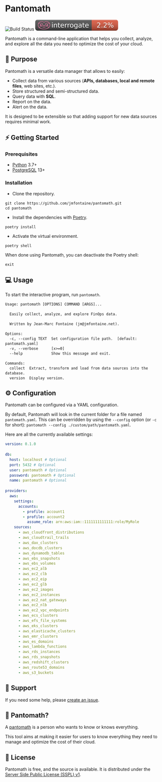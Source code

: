 # Pantomath

![Build Status](https://github.com/jmfontaine/pantomath/actions/workflows/build.yml/badge.svg)
![Interrogate](assets/badges/interrogate.svg)

Pantomath is a command-line application that helps you collect, analyze, and explore all the data you need to optimize the cost of your cloud.

## 🎯 Purpose

Pantomath is a versatile data manager that allows to easily:

- Collect data from various sources (**APIs, databases, local and remote files**, web sites, etc.).
- Store structured and semi-structured data.
- Query data with **SQL**.
- Report on the data.
- Alert on the data.

It is designed to be extensible so that adding support for new data sources requires minimal work.

## ⚡️ Getting Started

### Prerequisites

- [Python](https://www.python.org/) 3.7+
- [PostgreSQL](https://www.postgresql.org/) 13+

### Installation

- Clone the repository.

```shell
git clone https://github.com/jmfontaine/pantomath.git
cd pantomath
```

- Install the dependencies with [Poetry](https://python-poetry.org).

```shell
poetry install
```

- Activate the virtual environment.

```shell
poetry shell
```



When done using Pantomath, you can deactivate the Poetry shell:

```shell
exit
```

## 💻 Usage

To start the interactive program, run `pantomath`.

```shell
Usage: pantomath [OPTIONS] COMMAND [ARGS]...

  Easily collect, analyze, and explore FinOps data.

  Written by Jean-Marc Fontaine (jm@jmfontaine.net).

Options:
  -c, --config TEXT  Set configuration file path.  [default: pantomath.yaml]
  -v, --verbose      [x>=0]
  --help             Show this message and exit.

Commands:
  collect  Extract, transform and load from data sources into the database.
  version  Display version.
```

## ⚙️ Configuration

Pantomath can be configured via a YAML configuration.

By default, Pantomath will look in the current folder for a file named `pantomath.yaml`. This can be overridden by using the `--config` option (or `-c` for short): `pantomath --config ./custom/path/pantomath.yaml`.

Here are all the currently available settings:

```yaml
version: 0.1.0

db:
  host: localhost # Optional
  port: 5432 # Optional
  user: pantomath # Optional
  password: pantomath # Optional
  name: pantomath # Optional

providers:
  aws:
    settings:
      accounts:
        - profile: account1
        - profile: account2
          assume_role: arn:aws:iam::1111111111111:role/MyRole
    sources:
      - aws_cloudfront_distributions
      - aws_cloudtrail_trails
      - aws_dax_clusters
      - aws_docdb_clusters
      - aws_dynamodb_tables
      - aws_ebs_snapshots
      - aws_ebs_volumes
      - aws_ec2_alb
      - aws_ec2_clb
      - aws_ec2_eip
      - aws_ec2_glb
      - aws_ec2_images
      - aws_ec2_instances
      - aws_ec2_nat_gateways
      - aws_ec2_nlb
      - aws_ec2_vpc_endpoints
      - aws_ecs_clusters
      - aws_efs_file_systems
      - aws_eks_clusters
      - aws_elasticache_clusters
      - aws_emr_clusters
      - aws_es_domains
      - aws_lambda_functions
      - aws_rds_instances
      - aws_rds_snapshots
      - aws_redshift_clusters
      - aws_route53_domains
      - aws_s3_buckets

```

## 🙋 Support

If you need some help, please [create an issue](https://github.com/jmfontaine/pantomath/issues).

## 🤔 Pantomath?

A [pantomath](https://en.wikipedia.org/wiki/Pantomath) is a person who wants to know or knows everything.

This tool aims at making it easier for users to know everything they need to manage and optimize the cost of their cloud.

## 📜 License

Pantomath is free, and the source is available. It is distributed under the [Server Side Public License (SSPL) v1](LICENSE.txt).
